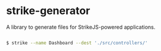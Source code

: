# strike-generator 

A library to generate files for StrikeJS-powered applications. 

```sh

$ strike --name Dashboard --dest './src/controllers/' 

```